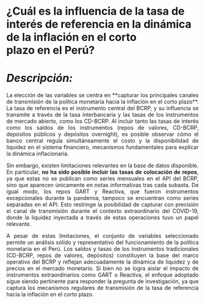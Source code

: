 # ¿Cuál es la influencia de la tasa de interés de referencia en la dinámica de la inflación en el corto plazo en el Perú?

# *Descripción:*

<div align="justify">
La elección de las variables se centra en **capturar los principales canales de transmisión de la política monetaria hacia la inflación en el corto plazo**. La tasa de referencia es el instrumento central del BCRP, y su influencia se transmite a través de la tasa interbancaria y las tasas de los instrumentos de mercado abierto, como los CD-BCRP. Al incluir tanto las tasas de interés como los saldos de los instrumentos (repos de valores, CD-BCRP, depósitos públicos y depósitos overnight), es posible observar cómo el banco central regula simultáneamente el costo y la disponibilidad de liquidez en el sistema financiero, mecanismos fundamentales para explicar la dinámica inflacionaria.

Sin embargo, existen limitaciones relevantes en la base de datos disponible. En particular, **no ha sido posible incluir las tasas de colocación de repos**, ya que estas no se publican como series mensuales en el API del BCRP, sino que aparecen únicamente en notas informativas tras cada subasta. De igual modo, los repos GART y Reactiva, que fueron instrumentos excepcionales durante la pandemia, tampoco se encuentran como series separadas en el API. Esto restringe la posibilidad de capturar con precisión el canal de transmisión durante el contexto extraordinario del COVID-19, donde la liquidez inyectada a través de estas operaciones tuvo un papel relevante.

A pesar de estas limitaciones, el conjunto de variables seleccionado permite un análisis sólido y representativo del funcionamiento de la política monetaria en el Perú. Los saldos y tasas de los instrumentos tradicionales (CD-BCRP, repos de valores, depósitos) constituyen la base del marco operativo del BCRP y reflejan adecuadamente la dinámica de liquidez y de precios en el mercado monetario. Si bien no se logra aislar el impacto de instrumentos extraordinarios como GART o Reactiva, el enfoque adoptado sigue siendo pertinente para responder la pregunta de investigación, ya que captura los mecanismos regulares de transmisión de la tasa de referencia hacia la inflación en el corto plazo.
</div>
